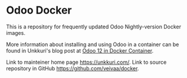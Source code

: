 Odoo Docker
======

This is a repository for frequently updated Odoo Nightly-version Docker images.

More information about installing and using Odoo in a container can be found in Unkkuri's blog post at [Odoo 12 in Docker Container](https://unkkuri.com/blog/unkkuri-blog-1/post/odoo-12-in-docker-container-25).

Link to mainteiner home page https://unkkuri.com/. Link to source repository in GitHub https://github.com/veivaa/docker.

